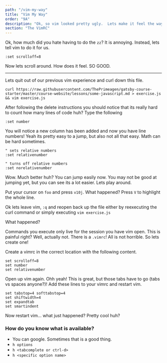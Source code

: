 ```yaml
---
path: "/vim-my-way"
title: "Vim My Way"
order: "9A"
description: "Ok, so vim looked pretty ugly.  Lets make it feel the way we want it!"
section: "The VimRC"
---
```


Ok, how much did you hate having to do the `zz`?  It is annoying.  Instead,
lets tell vim to do it for us.

```viml
:set scrolloff=8
```

Now lets scroll around.  How does it feel.  SO GOOD.

----

Lets quit out of our previous vim experience and curl down this file.

```
curl https://raw.githubusercontent.com/ThePrimeagen/gatsby-course-starter/master/course-website/lessons/some-javascript.md > exercise.js && vim exercise.js
```

After following the delete instructions you should notice that its really hard
to count how many lines of code huh? Type the following

```viml
:set number
```

You will notice a new column has been added and now you have line numbers!
Yeah its pretty easy to a jump, but also not all that easy.  Math can be hard
sometimes.


```viml
" sets relative numbers
:set relativenumber

" turns off relative numbers
:set norelativenumber
```

Wow.  Much better huh?  You can jump easily now.  You may not be good at
jumping yet, but you can see its a lot easier.  Lets play around.  

Put your cursor on `foo` and press `v10j`.  What happened?  Press `V` to
highlight the whole line.

Ok lets leave vim, `:q` and reopen back up the file either by reexecuting the
curl command or simply executing `vim exercise.js`

What happened?

Commands you execute only live for the session you have vim open.  This is
painful right?  Well, actually not.  There is a `.vimrc`!  All is not horrible.
So lets create one!

Create a vimrc in the correct location with the following content.

```viml
set scrolloff=8
set number
set relativenumber
```

Open up vim again.  Ohh yeah!  This is great, but those tabs have to go (tabs
vs spaces anyone?)!  Add these lines to your vimrc and restart vim.

```viml
set tabstop=4 softtabstop=4
set shiftwidth=4
set expandtab
set smartindent
```

Now restart vim... what just happened?  Pretty cool huh?

### How do you know what is available?
* You can google.  Sometimes that is a good thing.
* `h options`
* `h <tabcomplete or ctrl-d>`
* `h <specific option name>`
